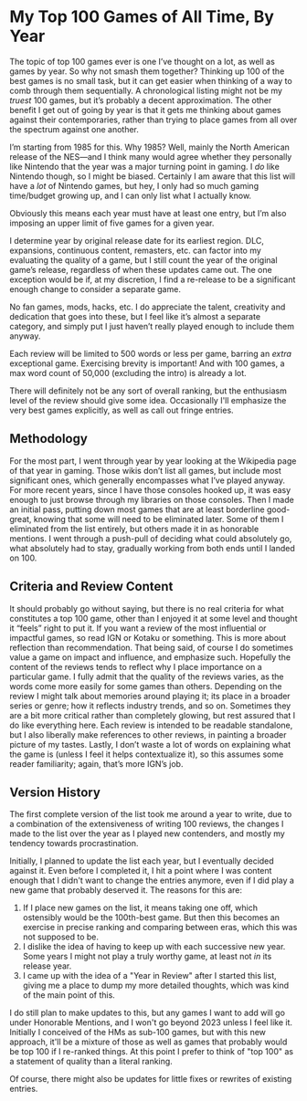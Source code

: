 # My Top 100 Games of All Time, By Year

The topic of top 100 games ever is one I’ve thought on a lot, as well as games by year. So why not smash them together? Thinking up 100 of the best games is no small task, but it can get easier when thinking of a way to comb through them sequentially. A chronological listing might not be my _truest_ 100 games, but it’s probably a decent approximation. The other benefit I get out of going by year is that it gets me thinking about games against their contemporaries, rather than trying to place games from all over the spectrum against one another. 

I’m starting from 1985 for this. Why 1985? Well, mainly the North American release of the NES—and I think many would agree whether they personally like Nintendo that the year was a major turning point in gaming. I _do_ like Nintendo though, so I might be biased. Certainly I am aware that this list will have a _lot_ of Nintendo games, but hey, I only had so much gaming time/budget growing up, and I can only list what I actually know.

Obviously this means each year must have at least one entry, but I’m also imposing an upper limit of five games for a given year.

I determine year by original release date for its earliest region. DLC, expansions, continuous content, remasters, etc. can factor into my evaluating the quality of a game, but I still count the year of the original game’s release, regardless of when these updates came out. The one exception would be if, at my discretion, I find a re-release to be a significant enough change to consider a separate game.

No fan games, mods, hacks, etc. I do appreciate the talent, creativity and dedication that goes into these, but I feel like it’s almost a separate category, and simply put I just haven’t really played enough to include them anyway. 

Each review will be limited to 500 words or less per game, barring an _extra_ exceptional game. Exercising brevity is important! And with 100 games, a max word count of 50,000 (excluding the intro) is already a lot.

There will definitely not be any sort of overall ranking, but the enthusiasm level of the review should give some idea. Occasionally I'll emphasize the very best games explicitly, as well as call out fringe entries.

## Methodology

For the most part, I went through year by year looking at the Wikipedia page of that year in gaming. Those wikis don’t list all games, but include most significant ones, which generally encompasses what I’ve played anyway. For more recent years, since I have those consoles hooked up, it was easy enough to just browse through my libraries on those consoles. Then I made an initial pass, putting down most games that are at least borderline good-great, knowing that some will need to be eliminated later. Some of them I eliminated from the list entirely, but others made it in as honorable mentions. I went through a push-pull of deciding what could absolutely go, what absolutely had to stay, gradually working from both ends until I landed on 100.

## Criteria and Review Content

It should probably go without saying, but there is no real criteria for what constitutes a top 100 game, other than I enjoyed it at some level and thought it “feels” right to put it. If you want a review of the most influential or impactful games, so read IGN or Kotaku or something. This is more about reflection than recommendation. That being said, of course I do sometimes value a game on impact and influence, and emphasize such. Hopefully the content of the reviews tends to reflect why I place importance on a particular game. I fully admit that the quality of the reviews varies, as the words come more easily for some games than others. Depending on the review I might talk about memories around playing it; its place in a broader series or genre; how it reflects industry trends, and so on. Sometimes they are a bit more critical rather than completely glowing, but rest assured that I do like everything here. Each review is intended to be readable standalone, but I also liberally make references to other reviews, in painting a broader picture of my tastes. Lastly, I don’t waste a lot of words on explaining what the game is (unless I feel it helps contextualize it), so this assumes some reader familiarity; again, that’s more IGN’s job.

## Version History

The first complete version of the list took me around a year to write, due to a combination of the extensiveness of writing 100 reviews, the changes I made to the list over the year as I played new contenders, and mostly my tendency towards procrastination.

Initially, I planned to update the list each year, but I eventually decided against it. Even before I completed it, I hit a point where I was content enough that I didn't want to change the entries anymore, even if I did play a new game that probably deserved it. The reasons for this are:

1. If I place new games on the list, it means taking one off, which ostensibly would be the 100th-best game. But then this becomes an exercise in precise ranking and comparing between eras, which this was not supposed to be.
2. I dislike the idea of having to keep up with each successive new year. Some years I might not play a truly worthy game, at least not _in_ its release year.
3. I came up with the idea of a "Year in Review" after I started this list, giving me a place to dump my more detailed thoughts, which was kind of the main point of this.

I do still plan to make updates to this, but any games I want to add will go under Honorable Mentions, and I won't go beyond 2023 unless I feel like it. Initially I conceived of the HMs as sub-100 games, but with this new approach, it'll be a mixture of those as well as games that probably would be top 100 if I re-ranked things. At this point I prefer to think of "top 100" as a statement of quality than a literal ranking. 

Of course, there might also be updates for little fixes or rewrites of existing entries.